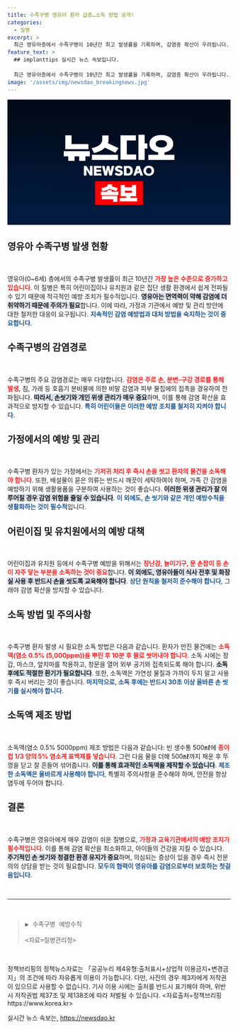 ```yaml
---
title: 수족구병 영유아 환자 급증…소독 방법 공개!
categories:
  - 질병
excerpt: >
  최근 영유아층에서 수족구병이 10년간 최고 발생률을 기록하며, 감염증 확산이 우려됩니다. 손 씻기 및 철저한 소독 관리로 예방할 수 있는 방법을 알아보세요!
feature_text: >
  ## implanttips 실시간 뉴스 속보입니다.

  최근 영유아층에서 수족구병이 10년간 최고 발생률을 기록하며, 감염증 확산이 우려됩니다. 손 씻기 및 철저한 소독 관리로 예방할 수 있는 방법을 알아보세요!
image: '/assets/img/newsdao_breakingnews.jpg'
---
```


<p><img src="/assets/img/newsdao_breakingnews.jpg" alt="implanttips 속보" /></p>

<h2 data-ke-size="size26">영유아 수족구병 발생 현황</h2>

<p data-ke-size="size16">&nbsp;</p>

<p>영유아(0~6세) 층에서의 수족구병 발생률이 최근 10년간 <b><span style="color: #ee2323;">가장 높은 수준으로 증가하고 있습니다</span></b>. 이 질병은 특히 어린이집이나 유치원과 같은 집단 생활 환경에서 쉽게 전파될 수 있기 때문에 적극적인 예방 조치가 필수적입니다. <b><span style="background-color: #21538527;">영유아는 면역력이 약해 감염에 더 취약하기 때문에 주의가 필요</span></b>합니다. 이에 따라, 가정과 기관에서 예방 및 관리 방안에 대한 철저한 대응이 요구됩니다. <b><span style="color: #1a5490;">지속적인 감염 예방법과 대처 방법을 숙지하는 것이 중요합니다</span></b>.</p>

<h2 data-ke-size="size26">수족구병의 감염경로</h2>

<p data-ke-size="size16">&nbsp;</p>

<p>수족구병의 주요 감염경로는 매우 다양합니다. <b><span style="color: #ee2323;">감염은 주로 손, 분변-구강 경로를 통해 발생</span></b>, 침, 가래 등 호흡기 분비물에 의한 비말 감염과 피부 물집에의 접촉을 경유하여 전파됩니다. <b><span style="background-color: #21538527;">따라서, 손씻기와 개인 위생 관리가 매우 중요</span></b>하며, 이를 통해 감염 확산을 효과적으로 방지할 수 있습니다. <b><span style="color: #1a5490;">특히 어린이들은 이러한 예방 조치를 철저히 지켜야 합니다</span></b>.</p>

<h2 data-ke-size="size26">가정에서의 예방 및 관리</h2>

<p data-ke-size="size16">&nbsp;</p>

<p>수족구병 환자가 있는 가정에서는 <b><span style="color: #ee2323;">기저귀 처리 후 즉시 손을 씻고 환자의 물건을 소독해야 합니다</span></b>. 또한, 배설물이 묻은 의류는 반드시 깨끗이 세탁하여야 하며, 가족 간 감염을 예방하기 위해 생활용품을 구분하여 사용하는 것이 좋습니다. <b><span style="background-color: #21538527;">이러한 위생 관리가 잘 이루어질 경우 감염 위험을 줄일 수 있습니다</span></b>. <b><span style="color: #1a5490;">이 외에도, 손 씻기와 같은 개인 예방수칙을 생활화하는 것이 필수적</span></b>입니다.</p>

<h2 data-ke-size="size26">어린이집 및 유치원에서의 예방 대책</h2>

<p data-ke-size="size16">&nbsp;</p>

<p>어린이집과 유치원 등에서 수족구병 예방을 위해서는 <b><span style="color: #ee2323;">장난감, 놀이기구, 문 손잡이 등 손이 자주 닿는 부분을 소독하는 것이 중요</span></b>합니다. <b><span style="background-color: #21538527;">이 외에도, 영유아들이 식사 전후 및 화장실 사용 후 반드시 손을 씻도록 교육해야 합니다</span></b>. <b><span style="color: #1a5490;">상단 원칙을 철저히 준수해야 합니다</span></b>, 그래야 감염 확산을 방지할 수 있습니다.</p>

<h2 data-ke-size="size26">소독 방법 및 주의사항</h2>

<p data-ke-size="size16">&nbsp;</p>

<p>수족구병 환자 발생 시 필요한 소독 방법은 다음과 같습니다. 환자가 만진 물건에는 <b><span style="color: #ee2323;">소독액(염소 0.5% (5,000ppm))을 뿌린 후 10분 후 물로 씻어내야 합니다</span></b>. 소독 시에는 장갑, 마스크, 앞치마를 착용하고, 창문을 열어 외부 공기와 접촉되도록 해야 합니다. <b><span style="background-color: #21538527;">소독 후에도 적절한 환기가 필요합니다</span></b>. 또한, 소독액은 가연성 물질과 가까이 두지 말고 사용 후 즉시 버리는 것이 좋습니다. <b><span style="color: #1a5490;">마지막으로, 소독 후에는 반드시 30초 이상 올바른 손 씻기를 실시해야 합니다</span></b>.</p>

<h2 data-ke-size="size26">소독액 제조 방법</h2>

<p data-ke-size="size16">&nbsp;</p>

<p>소독액(염소 0.5% 5000ppm) 제조 방법은 다음과 같습니다: 빈 생수통 500㎖에 <b><span style="color: #ee2323;">종이컵 1/3 양의 5% 염소계 표백제를 넣습니다</span></b>. 그런 다음 물을 더해 500㎖까지 채운 후 뚜껑을 닫고 잘 흔들어 섞어줍니다. <b><span style="background-color: #21538527;">이를 통해 효과적인 소독액을 제작할 수 있습니다</span></b>. <b><span style="color: #1a5490;">제조한 소독액은 올바르게 사용해야 합니다</span></b>, 특별히 주의사항을 준수해야 하며, 안전을 항상 염두에 두어야 합니다.</p>

<h2 data-ke-size="size26">결론</h2>

<p data-ke-size="size16">&nbsp;</p>

<p>수족구병은 영유아에게 매우 감염이 쉬운 질병으로, <b><span style="color: #ee2323;">가정과 교육기관에서의 예방 조치가 필수적입니다</span></b>. 이를 통해 감염 확산을 최소화하고, 아이들의 건강을 지킬 수 있습니다. <b><span style="background-color: #21538527;">주기적인 손 씻기와 청결한 환경 유지가 중요</span></b>하며, 의심되는 증상이 있을 경우 즉시 전문의의 상담을 받는 것이 필요합니다. <b><span style="color: #1a5490;">모두의 협력이 영유아를 감염으로부터 보호하는 첫걸음입니다</span></b>. </p>

<p data-ke-size="size16">&nbsp;</p>

<hr />

<p data-ke-size="size16">&nbsp;</p>

<blockquote>
<pre>▶ 수족구병 예방수칙<br>
<자료=질병관리청></pre>
</blockquote>

<p data-ke-size="size16">&nbsp;</p>

<p>정책브리핑의 정책뉴스자료는 「공공누리 제4유형:출처표시+상업적 이용금지+변경금지」의 조건에 따라 자유롭게 이용이 가능합니다. 다만, 사진의 경우 제3자에게 저작권이 있으므로 사용할 수 없습니다. 기사 이용 시에는 출처를 반드시 표기해야 하며, 위반 시 저작권법 제37조 및 제138조에 따라 처벌될 수 있습니다. &lt;자료출처=정책브리핑 https://www.korea.kr></p>
실시간 뉴스 속보는, <a href="https://newsdao.kr" rel="dofollow">https://newsdao.kr</a>


